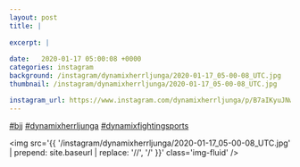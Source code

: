 ```yaml
---
layout: post
title: |
  
excerpt: |
    
date:   2020-01-17 05:00:08 +0000
categories: instagram
background: /instagram/dynamixherrljunga/2020-01-17_05-00-08_UTC.jpg
thumbnail: /instagram/dynamixherrljunga/2020-01-17_05-00-08_UTC.jpg

instagram_url: https://www.instagram.com/dynamixherrljunga/p/B7aIKyuJNwz
---
```

[#bjj](https://www.instagram.com/explore/tags/bjj/) [#dynamixherrljunga](https://www.instagram.com/explore/tags/dynamixherrljunga/) [#dynamixfightingsports](https://www.instagram.com/explore/tags/dynamixfightingsports/)



<img src='{{ '/instagram/dynamixherrljunga/2020-01-17_05-00-08_UTC.jpg' | prepend: site.baseurl | replace: '//', '/' }}' class='img-fluid' />
